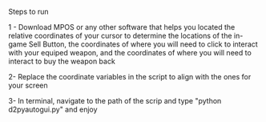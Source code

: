 Steps to run

1 - Download MPOS or any other software that helps you located the relative coordinates of your cursor to determine the locations of the in-game Sell Button, the coordinates of where you will need to click to interact
with your equiped weapon, and the coordinates of where you will need to interact to buy the weapon back

2- Replace the coordinate variables in the script to align with the ones for your screen

3- In terminal, navigate to the path of the scrip and type "python d2pyautogui.py" and enjoy
